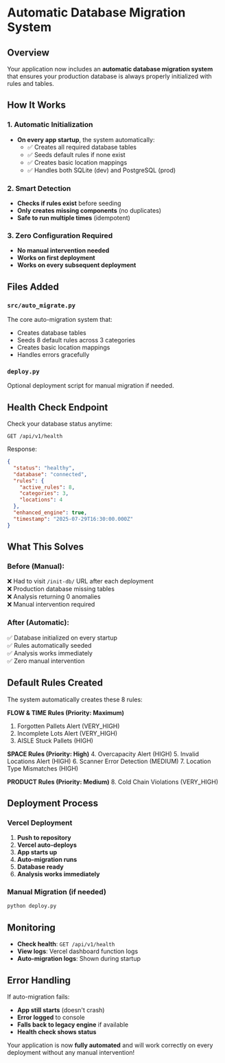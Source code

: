 # Automatic Database Migration System

## Overview
Your application now includes an **automatic database migration system** that ensures your production database is always properly initialized with rules and tables.

## How It Works

### 1. Automatic Initialization
- **On every app startup**, the system automatically:
  - ✅ Creates all required database tables
  - ✅ Seeds default rules if none exist
  - ✅ Creates basic location mappings
  - ✅ Handles both SQLite (dev) and PostgreSQL (prod)

### 2. Smart Detection
- **Checks if rules exist** before seeding
- **Only creates missing components** (no duplicates)
- **Safe to run multiple times** (idempotent)

### 3. Zero Configuration Required
- **No manual intervention needed**
- **Works on first deployment**
- **Works on every subsequent deployment**

## Files Added

### `src/auto_migrate.py`
The core auto-migration system that:
- Creates database tables
- Seeds 8 default rules across 3 categories
- Creates basic location mappings
- Handles errors gracefully

### `deploy.py`
Optional deployment script for manual migration if needed.

## Health Check Endpoint

Check your database status anytime:
```
GET /api/v1/health
```

Response:
```json
{
  "status": "healthy",
  "database": "connected", 
  "rules": {
    "active_rules": 8,
    "categories": 3,
    "locations": 4
  },
  "enhanced_engine": true,
  "timestamp": "2025-07-29T16:30:00.000Z"
}
```

## What This Solves

### Before (Manual):
❌ Had to visit `/init-db/` URL after each deployment  
❌ Production database missing tables  
❌ Analysis returning 0 anomalies  
❌ Manual intervention required  

### After (Automatic):
✅ Database initialized on every startup  
✅ Rules automatically seeded  
✅ Analysis works immediately  
✅ Zero manual intervention  

## Default Rules Created

The system automatically creates these 8 rules:

**FLOW & TIME Rules (Priority: Maximum)**
1. Forgotten Pallets Alert (VERY_HIGH)
2. Incomplete Lots Alert (VERY_HIGH)  
3. AISLE Stuck Pallets (HIGH)

**SPACE Rules (Priority: High)**
4. Overcapacity Alert (HIGH)
5. Invalid Locations Alert (HIGH)
6. Scanner Error Detection (MEDIUM)
7. Location Type Mismatches (HIGH)

**PRODUCT Rules (Priority: Medium)**
8. Cold Chain Violations (VERY_HIGH)

## Deployment Process

### Vercel Deployment
1. **Push to repository**
2. **Vercel auto-deploys**
3. **App starts up**
4. **Auto-migration runs**
5. **Database ready**
6. **Analysis works immediately**

### Manual Migration (if needed)
```bash
python deploy.py
```

## Monitoring

- **Check health**: `GET /api/v1/health`
- **View logs**: Vercel dashboard function logs
- **Auto-migration logs**: Shown during startup

## Error Handling

If auto-migration fails:
- **App still starts** (doesn't crash)
- **Error logged** to console
- **Falls back to legacy engine** if available
- **Health check shows status**

Your application is now **fully automated** and will work correctly on every deployment without any manual intervention!